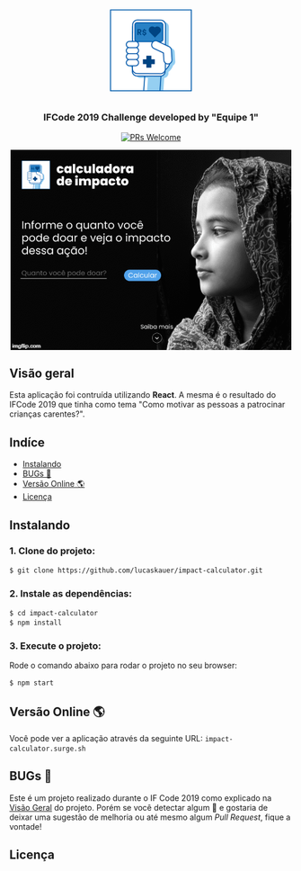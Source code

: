 <h1 align="center">

![](src/assets/images/logo.png)

</h1>

<h3 align="center">
  IFCode 2019 Challenge developed by "Equipe 1"
</h3>

<div align="center">

[![PRs Welcome](https://img.shields.io/badge/PRs-welcome-brightgreen.svg?style=flat-square)](http://makeapullrequest.com)

</div>

<div align="center">

<img src="src/assets/images/screenshot.gif" align="center">

</div>

## Visão geral

Esta aplicação foi contruída utilizando **React**. A mesma é o resultado do IFCode 2019 que tinha como tema "Como motivar as pessoas a patrocinar crianças carentes?".

## Indíce

- [Instalando](#instalando)
- [BUGs 🐛](#bugs-)
- [Versão Online 🌎](#versão-online-)
- [Licença](#licença)

## Instalando

### 1. Clone do projeto:

```bash
$ git clone https://github.com/lucaskauer/impact-calculator.git
```

### 2. Instale as dependências:

```bash
$ cd impact-calculator
$ npm install
```

### 3. Execute o projeto:

Rode o comando abaixo para rodar o projeto no seu browser:

```bash
$ npm start
```

## Versão Online 🌎

Você pode ver a aplicação através da seguinte URL: `impact-calculator.surge.sh`

## BUGs 🐛

Este é um projeto realizado durante o IF Code 2019 como explicado na [Visão Geral](#visao-geral) do projeto. Porém se você detectar algum 🐛 e gostaria de deixar uma sugestão de melhoria ou até mesmo algum _Pull Request_, fique a vontade!

## Licença

<!-- TODO -->
